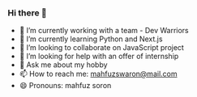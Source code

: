 ### Hi there 👋

- 🔭 I’m currently working with a team - Dev Warriors
- 🌱 I’m currently learning Python and Next.js
- 👯 I’m looking to collaborate on JavaScript project
- 🤔 I’m looking for help with an offer of internship
- 💬 Ask me about my hobby
- 📫 How to reach me: mahfuzswaron@mail.com
- 😄 Pronouns: mahfuz soron
